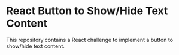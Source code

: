 # React Button to Show/Hide Text Content
This repository contains a React challenge to implement a button to show/hide text content.

